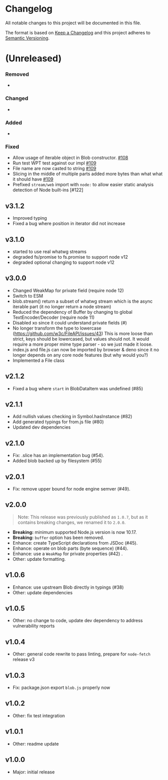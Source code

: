 # Changelog

All notable changes to this project will be documented in this file.

The format is based on [Keep a Changelog](http://keepachangelog.com/) and this
project adheres to [Semantic Versioning](http://semver.org/).

(Unreleased)
==================
### Removed
- 
### Changed
- 
### Added
-
### Fixed
- Allow usage of iterable object in Blob constructor. [#108]
- Run test WPT test against our impl [#109]
- File name are now casted to string [#109]
- Slicing in the middle of multiple parts added more bytes than what what it should have [#109]
- Prefixed `stream/web` import with `node:` to allow easier static analysis detection of Node built-ins [#122]

## v3.1.2

- Improved typing
- Fixed a bug where position in iterator did not increase

## v3.1.0
- started to use real whatwg streams
- degraded fs/promise to fs.promise to support node v12
- degraded optional changing to support node v12

## v3.0.0
- Changed WeakMap for private field (require node 12)
- Switch to ESM
- blob.stream() return a subset of whatwg stream which is the async iterable part
  (it no longer return a node stream)
- Reduced the dependency of Buffer by changing to global TextEncoder/Decoder (require node 11)
- Disabled xo since it could understand private fields (#)
- No longer transform the type to lowercase (https://github.com/w3c/FileAPI/issues/43)
  This is more loose than strict, keys should be lowercased, but values should not.
  It would require a more proper mime type parser - so we just made it loose.
- index.js and file.js can now be imported by browser & deno since it no longer depends on any
  core node features (but why would you?)
- Implemented a File class

## v2.1.2
- Fixed a bug where `start` in BlobDataItem was undefined (#85)

## v2.1.1
- Add nullish values checking in Symbol.hasInstance (#82)
- Add generated typings for from.js file (#80)
- Updated dev dependencies

## v2.1.0
- Fix: .slice has an implementation bug (#54).
- Added blob backed up by filesystem (#55)

## v2.0.1

- Fix: remove upper bound for node engine semver (#49).

## v2.0.0

> Note: This release was previously published as `1.0.7`, but as it contains breaking changes, we renamed it to `2.0.0`.

- **Breaking:** minimum supported Node.js version is now 10.17.
- **Breaking:** `buffer` option has been removed.
- Enhance: create TypeScript declarations from JSDoc (#45).
- Enhance: operate on blob parts (byte sequence) (#44).
- Enhance: use a `WeakMap` for private properties (#42) .
- Other: update formatting.

## v1.0.6

- Enhance: use upstream Blob directly in typings (#38)
- Other: update dependencies

## v1.0.5

- Other: no change to code, update dev dependency to address vulnerability reports

## v1.0.4

- Other: general code rewrite to pass linting, prepare for `node-fetch` release v3

## v1.0.3

- Fix: package.json export `blob.js` properly now

## v1.0.2

- Other: fix test integration

## v1.0.1

- Other: readme update

## v1.0.0

- Major: initial release

[#108]: https://github.com/node-fetch/fetch-blob/pull/108
[#109]: https://github.com/node-fetch/fetch-blob/pull/109
